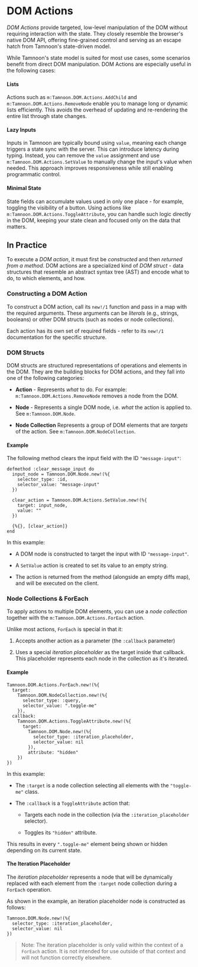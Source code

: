# DOM Actions

_DOM Actions_ provide targeted, low-level manipulation of the DOM without requiring interaction with the state. They closely resemble the browser's native DOM API, offering fine-grained control and serving as an escape hatch from Tamnoon's state-driven model.

While Tamnoon's state model is suited for most use cases, some scenarios benefit from direct DOM manipulation. DOM Actions are especially useful in the following cases:

#### Lists

Actions such as `m:Tamnoon.DOM.Actions.AddChild` and `m:Tamnoon.DOM.Actions.RemoveNode` enable you to manage long or dynamic lists efficiently. This avoids the overhead of updating and re-rendering the entire list through state changes.

#### Lazy Inputs

Inputs in Tamnoon are typically bound using `value`, meaning each change triggers a state sync with the server. This can introduce latency during typing. Instead, you can remove the `value` assignment and use `m:Tamnoon.DOM.Actions.SetValue` to manually change the input's value when needed. This approach improves responsiveness while still enabling programmatic control.

#### Minimal State

State fields can accumulate values used in only one place - for example, toggling the visibility of a button. Using actions like `m:Tamnoon.DOM.Actions.ToggleAttribute`, you can handle such logic directly in the DOM, keeping your state clean and focused only on the data that matters.

## In Practice

To execute a _DOM action_, it must first be _constructed_ and then _returned from a method_. DOM actions are a specialized kind of _DOM struct_ - data structures that resemble an abstract syntax tree (AST) and encode what to do, to which elements, and how.

### Constructing a DOM Action

To construct a DOM action, call its `new!/1` function and pass in a map with the required arguments. These arguments can be _literals_ (e.g., strings, booleans) or other DOM structs (such as nodes or node collections).

Each action has its own set of required fields - refer to its `new!/1` documentation for the specific structure.

### DOM Structs

DOM structs are structured representations of operations and elements in the DOM. They are the building blocks for DOM actions, and they fall into one of the following categories:

- **Action** - Represents _what_ to do. For example: `m:Tamnoon.DOM.Actions.RemoveNode` removes a node from the DOM.

- **Node** - Represents a single DOM node, i.e. _what_ the action is applied to. See `m:Tamnoon.DOM.Node`.

- **Node Collection** Represents a group of DOM elements that are _targets_ of the action. See `m:Tamnoon.DOM.NodeCollection`.

#### Example

The following method clears the input field with the ID `"message-input"`:

```
defmethod :clear_message_input do
  input_node = Tamnoon.DOM.Node.new!(%{
    selector_type: :id,
    selector_value: "message-input"
  })

  clear_action = Tamnoon.DOM.Actions.SetValue.new!(%{
    target: input_node,
    value: ""
  })

  {%{}, [clear_action]}
end
```

In this example:

- A DOM node is constructed to target the input with ID `"message-input"`.

- A `SetValue` action is created to set its value to an empty string.

- The action is returned from the method (alongside an empty diffs map), and will be executed on the client.

### Node Collections & ForEach

To apply actions to multiple DOM elements, you can use a _node collection_ together with the `m:Tamnoon.DOM.Actions.ForEach` action.

Unlike most actions, `ForEach` is special in that it:

1. Accepts another action as a parameter (the `:callback` parameter)

2. Uses a special _iteration placeholder_ as the target inside that callback. This placeholder represents each node in the collection as it's iterated.

#### Example

```
Tamnoon.DOM.Actions.ForEach.new!(%{
  target:
    Tamnoon.DOM.NodeCollection.new!(%{
      selector_type: :query,
      selector_value: ".toggle-me"
    }),
  callback:
    Tamnoon.DOM.Actions.ToggleAttribute.new!(%{
      target:
        Tamnoon.DOM.Node.new!(%{
          selector_type: :iteration_placeholder,
          selector_value: nil
        }),
        attribute: "hidden"
    })
})
```

In this example:

- The `:target` is a node collection selecting all elements with the `"toggle-me"` class.

- The `:callback` is a `ToggleAttribute` action that:

  - Targets each node in the collection (via the `:iteration_placeholder` selector).

  - Toggles its `"hidden"` attribute.

This results in every `".toggle-me"` element being shown or hidden depending on its current state.

#### The Iteration Placeholder

The _iteration placeholder_ represents a node that will be dynamically replaced with each element from the `:target` node collection during a `ForEach` operation.

As shown in the example, an iteration placeholder node is constructed as follows:

```
Tamnoon.DOM.Node.new!(%{
  selector_type: :iteration_placeholder,
  selector_value: nil
})
```

> Note: The iteration placeholder is only valid within the context of a `ForEach` action. It is not intended for use outside of that context and will not function correctly elsewhere.
